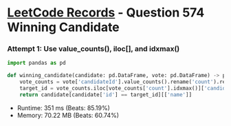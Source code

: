# [LeetCode Records](../../README.md) - Question 574 Winning Candidate

### Attempt 1: Use value_counts(), iloc[], and idxmax()
```py
import pandas as pd

def winning_candidate(candidate: pd.DataFrame, vote: pd.DataFrame) -> pd.DataFrame:
    vote_counts = vote['candidateId'].value_counts().rename('count').reset_index()
    target_id = vote_counts.iloc[vote_counts['count'].idxmax()]['candidateId']
    return candidate[candidate['id'] == target_id][['name']]
```
- Runtime: 351 ms (Beats: 85.19%)
- Memory: 70.22 MB (Beats: 60.74%)

<br>
